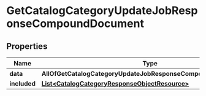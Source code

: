 # GetCatalogCategoryUpdateJobResponseCompoundDocument

## Properties
Name | Type | Description | Notes
------------ | ------------- | ------------- | -------------
**data** | **AllOfGetCatalogCategoryUpdateJobResponseCompoundDocumentData** |  | 
**included** | [**List&lt;CatalogCategoryResponseObjectResource&gt;**](CatalogCategoryResponseObjectResource.md) |  |  [optional]
